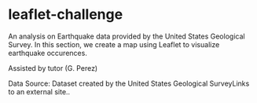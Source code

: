 # leaflet-challenge
An analysis on Earthquake data provided by the  United States Geological Survey. In this section, we create a map using Leaflet to visualize earthquake occurences.

Assisted by tutor (G. Perez)

Data Source:
Dataset created by the United States Geological SurveyLinks to an external site..

